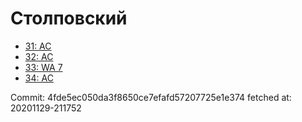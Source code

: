 # Столповский
- [31: AC](31.md)
- [32: AC](32.md)
- [33: WA 7](33.md)
- [34: AC](34.md)

Commit: 4fde5ec050da3f8650ce7efafd57207725e1e374
 fetched at: 20201129-211752
